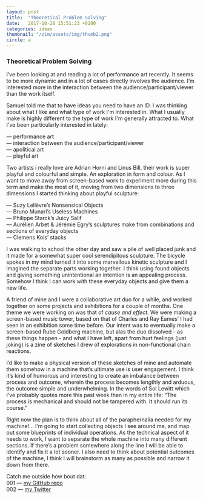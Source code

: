 ```yaml
---
layout: post
title:  "Theoretical Problem Solving"
date:   2017-10-28 15:51:23 +0200
categories: ideas
thumbnail: "/zim/assets/img/thumb2.png"
circle: a
---
```


<h3>Theoretical Problem Solving</h3>

I’ve been looking at and reading a lot of performance art recently. It seems to be more dynamic and in a lot of cases directly involves the audience. I’m interested more in the interaction between the audience/participant/viewer than the work itself. 

Samuel told me that to have ideas you need to have an ID. I was thinking about what I like and what type of work I'm interested in. What I usually make is highly different to the type of work I'm generally attracted to. What I've been particularly interested in lately:
<p class="indent">
— performance art <br />
— interaction between the audience/participant/viewer <br />
— apolitical art <br />
— playful art
</p>

Two artists i really love are Adrian Horni and Linus Bill, their work is super playful and colourful and simple. An exploration in form and colour.
As I want to move away from screen-based work to experiment more during this term and make the most of it, moving from two dimensions to three dimensions I started thinking about playful sculpture:
<p class="indent">
— Suzy Lelièvre’s Nonsensical Objects <br />
— Bruno Munari’s Useless Machines <br />
— Philippe Starck’s Juicy Salif<br />
— Aurélien Arbet & Jérémie Egry’s sculptures make from combinations and sections of everyday objects<br />
— Clemens Kois’ stacks
</p>

I was walking to school the other day and saw a pile of well placed junk and it made for a somewhat super cool serendipitous sculpture. The bicycle spokes in my mind turned it into some marvellous kinetic sculpture and I imagined the separate parts working together. I think using found objects and giving something unintentional an intention is an appealing process. Somehow I think I can work with these everyday objects and give them a new life.

A friend of mine and I were a collaborative art duo for a while, and worked together on some projects and exhibitions for a couple of months. One theme we were working on was that of <i>cause and effect</i>. We were making a screen-based music tower, based on that of Charles and Ray Eames’ I had seen in an exhibition some time before. Our intent was to eventually make a screen-based Rube Goldberg machine, but alas the duo dissolved - as these things happen - and what I have left, apart from hurt feelings (just joking) is a zine of sketches I drew of explorations in non-functional chain reactions. 

I’d like to make a physical version of these sketches of mine and automate them somehow in a machine that’s ultimate use is user engagement. I think it’s kind of humorous and interesting to create an imbalance between process and outcome, wherein the process becomes lengthly and arduous, the outcome simple and underwhelming.
In the words of Sol Lewitt which I’ve probably quotes more this past week than in my entire life: “The process is mechanical and should not be tampered with. It should run its course.”

Right now the plan is to think about all of the paraphernalia needed for my machine!… I’m going to start collecting objects I see around me, and map out some blueprints of individual operations. As the technical aspect of it needs to work, I want to separate the whole machine into many different sections. If there’s a problem somewhere along the line I will be able to identify and fix it a lot sooner. I also need to think about potential outcomes of the machine, I think I will brainstorm as many as possible and narrow it down from there.

Catch me outside how bout dat:<br />
<span class="feed">001</span> — [my GitHub repo][miles-gh]<br />
<span class="feed">002</span> — [my Twitter][miles-twitter]


[miles-gh]:   https://github.com/piccolazucca
[miles-twitter]: https://twitter.com/studionugae
